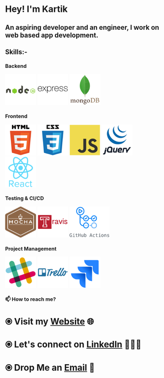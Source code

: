 # Hey! I'm Kartik

## An aspiring developer and an engineer, I work on web based app development.

## Skills:-

### Backend

<p>
    <img width="100" height="100" src="https://raw.githubusercontent.com/kartikag1/kartikag1/master/assets/node.svg" />
    <img width="100" height="100" src="https://raw.githubusercontent.com/kartikag1/kartikag1/master/assets/express.svg" />
    <img width="100" height="100" src="https://raw.githubusercontent.com/kartikag1/kartikag1/master/assets/mongo.svg" />
</p>

### Frontend 

<p>
    <img width="100" height="100" src="https://raw.githubusercontent.com/kartikag1/kartikag1/master/assets/html5.svg" />
    <img width="100" height="100" src="https://raw.githubusercontent.com/kartikag1/kartikag1/master/assets/css3.svg" />
    <img width="100" height="100" src="https://raw.githubusercontent.com/kartikag1/kartikag1/master/assets/js.svg" />
    <img width="100" height="100" src="https://raw.githubusercontent.com/kartikag1/kartikag1/master/assets/jquery.svg" />
    <img width="100" height="100" src="https://raw.githubusercontent.com/kartikag1/kartikag1/master/assets/react.svg" />
</p>

### Testing & CI/CD

<p>
    <img width="100" height="100" src="https://raw.githubusercontent.com/kartikag1/kartikag1/master/assets/mocha.svg" />
    <img width="100" height="100" src="https://raw.githubusercontent.com/kartikag1/kartikag1/master/assets/travis.svg" />
    <img width="130" height="100" src="https://raw.githubusercontent.com/kartikag1/kartikag1/master/assets/githubactions.png" />
</p>

### Project Management

<p>
    <img width="100" height="100" src="https://raw.githubusercontent.com/kartikag1/kartikag1/master/assets/slack.svg" />
    <img width="100" height="100" src="https://raw.githubusercontent.com/kartikag1/kartikag1/master/assets/trello.svg" />
    <img width="100" height="100" src="https://raw.githubusercontent.com/kartikag1/kartikag1/master/assets/jira.svg" />
</p>

### 📫 How to reach me?

# ⦿ Visit my [Website](https://kartikfolio.herokuapp.com) 🌐 <br>
# ⦿ Let's connect on [LinkedIn](https://www.linkedin.com/in/kartikag1/) 👨🏻‍💻 <br>
# ⦿ Drop Me an [Email](mailto:kartikag1@yahoo.com) 💌 <br>
